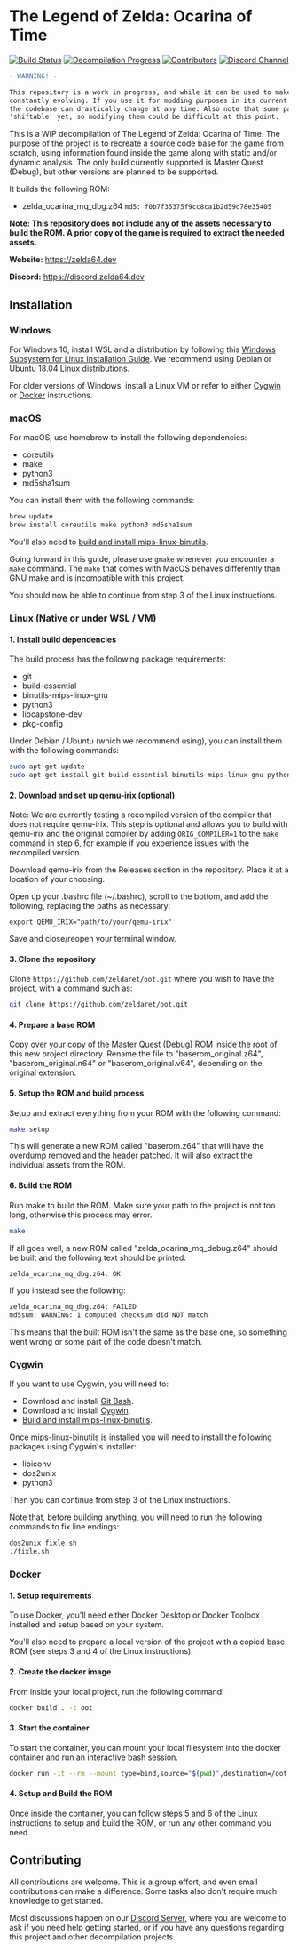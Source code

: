 # The Legend of Zelda: Ocarina of Time

[![Build Status][jenkins-badge]][jenkins] [![Decompilation Progress][progress-badge]][progress] [![Contributors][contributors-badge]][contributors] [![Discord Channel][discord-badge]][discord]

[jenkins]: https://jenkins.zelda64.dev/job/OOT/job/master
[jenkins-badge]: https://img.shields.io/jenkins/build?jobUrl=https%3A%2F%2Fjenkins.zelda64.dev%2Fjob%2FOOT%2Fjob%2Fmaster

[progress]: https://zelda64.dev/progress.html
[progress-badge]: https://img.shields.io/endpoint?url=https://zelda64.dev/reports/progress_shield.json

[contributors]: https://github.com/zeldaret/oot/graphs/contributors
[contributors-badge]: https://img.shields.io/github/contributors/zeldaret/oot

[discord]: https://discord.zelda64.dev
[discord-badge]: https://img.shields.io/discord/688807550715560050?color=%237289DA&logo=discord&logoColor=%23FFFFFF

```diff
- WARNING! -

This repository is a work in progress, and while it can be used to make certain changes, it's still
constantly evolving. If you use it for modding purposes in its current state, please be aware that
the codebase can drastically change at any time. Also note that some parts of the ROM may not be
'shiftable' yet, so modifying them could be difficult at this point.
```

This is a WIP decompilation of The Legend of Zelda: Ocarina of Time.
The purpose of the project is to recreate a source code base for the game from scratch, using information found inside the game along with static and/or dynamic analysis.
The only build currently supported is Master Quest (Debug), but other versions are planned to be supported.

It builds the following ROM:

* zelda_ocarina_mq_dbg.z64 `md5: f0b7f35375f9cc8ca1b2d59d78e35405`

**Note: This repository does not include any of the assets necessary to build the ROM. A prior copy of the game is required to extract the needed assets.**

**Website:** <https://zelda64.dev>

**Discord:** <https://discord.zelda64.dev>

## Installation

### Windows

For Windows 10, install WSL and a distribution by following this
[Windows Subsystem for Linux Installation Guide](https://docs.microsoft.com/en-us/windows/wsl/install-win10).
We recommend using Debian or Ubuntu 18.04 Linux distributions.

For older versions of Windows, install a Linux VM or refer to either [Cygwin](#Cygwin) or [Docker](#Docker) instructions.

### macOS

For macOS, use homebrew to install the following dependencies:

* coreutils
* make
* python3
* md5sha1sum

You can install them with the following commands:

```bash
brew update
brew install coreutils make python3 md5sha1sum
```

You'll also need to [build and install mips-linux-binutils](docs/BUILDING_BINUTILS_MACOS.md).

Going forward in this guide, please use `gmake` whenever you encounter a `make` command.
The `make` that comes with MacOS behaves differently than GNU make and is incompatible with this project.

You should now be able to continue from step 3 of the Linux instructions.

### Linux (Native or under WSL / VM)

#### 1. Install build dependencies

The build process has the following package requirements:

* git
* build-essential
* binutils-mips-linux-gnu
* python3
* libcapstone-dev
* pkg-config

Under Debian / Ubuntu (which we recommend using), you can install them with the following commands:

```bash
sudo apt-get update
sudo apt-get install git build-essential binutils-mips-linux-gnu python3 libcapstone-dev pkg-config
```

#### 2. Download and set up qemu-irix (optional)

Note: We are currently testing a recompiled version of the compiler that does not require qemu-irix.
This step is optional and allows you to build with qemu-irix and the original compiler by adding `ORIG_COMPILER=1` to the `make` command in step 6, for example if you experience issues with the recompiled version.

Download qemu-irix from the Releases section in the repository. Place it at a location of your choosing.

Open up your .bashrc file (~/.bashrc), scroll to the bottom, and add the following, replacing the paths as necessary:

```text
export QEMU_IRIX="path/to/your/qemu-irix"
```

Save and close/reopen your terminal window.

#### 3. Clone the repository

Clone `https://github.com/zeldaret/oot.git` where you wish to have the project, with a command such as:

```bash
git clone https://github.com/zeldaret/oot.git
```

#### 4. Prepare a base ROM

Copy over your copy of the Master Quest (Debug) ROM inside the root of this new project directory.
Rename the file to "baserom_original.z64", "baserom_original.n64" or "baserom_original.v64", depending on the original extension.

#### 5. Setup the ROM and build process

Setup and extract everything from your ROM with the following command:

```bash
make setup
```

This will generate a new ROM called "baserom.z64" that will have the overdump removed and the header patched.
It will also extract the individual assets from the ROM.

#### 6. Build the ROM

Run make to build the ROM.
Make sure your path to the project is not too long, otherwise this process may error.

```bash
make
```

If all goes well, a new ROM called "zelda_ocarina_mq_debug.z64" should be built and the following text should be printed:

```bash
zelda_ocarina_mq_dbg.z64: OK
```

If you instead see the following:

```bash
zelda_ocarina_mq_dbg.z64: FAILED
md5sum: WARNING: 1 computed checksum did NOT match
```

This means that the built ROM isn't the same as the base one, so something went wrong or some part of the code doesn't match.

### Cygwin

If you want to use Cygwin, you will need to:

* Download and install [Git Bash](https://git-scm.com/download/win).
* Download and install [Cygwin](https://cygwin.com).
* [Build and install mips-linux-binutils](docs/BUILDING_BINUTILS_CYGWIN.md).

Once mips-linux-binutils is installed you will need to install the following packages using Cygwin's installer:

* libiconv
* dos2unix
* python3

Then you can continue from step 3 of the Linux instructions.

Note that, before building anything, you will need to run the following commands to fix line endings:

```bash
dos2unix fixle.sh
./fixle.sh
```

### Docker

#### 1. Setup requirements

To use Docker, you'll need either Docker Desktop or Docker Toolbox installed and setup based on your system.

You'll also need to prepare a local version of the project with a copied base ROM (see steps 3 and 4 of the Linux instructions).

#### 2. Create the docker image

From inside your local project, run the following command:

```bash
docker build . -t oot
```

#### 3. Start the container

To start the container, you can mount your local filesystem into the docker container and run an interactive bash session.

```bash
docker run -it --rm --mount type=bind,source="$(pwd)",destination=/oot oot /bin/bash
```

#### 4. Setup and Build the ROM

Once inside the container, you can follow steps 5 and 6 of the Linux instructions to setup and build the ROM, or run any other command you need.

## Contributing

All contributions are welcome. This is a group effort, and even small contributions can make a difference.
Some tasks also don't require much knowledge to get started.

Most discussions happen on our [Discord Server](https://discord.zelda64.dev), where you are welcome to ask if you need help getting started, or if you have any questions regarding this project and other decompilation projects.
